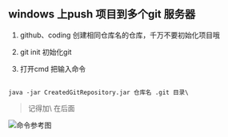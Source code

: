 ## windows 上push 项目到多个git 服务器

1. github、coding 创建相同仓库名的仓库，千万不要初始化项目哦

2. git init 初始化git

3. 打开cmd 把输入命令

``` 

java -jar CreatedGitRepository.jar 仓库名 .git 目录\ 

```
> 记得加\ 在后面

![命令参考图](https://github.com/VectorWen/CreatedGitRepository/CreatedGitRepository.png)